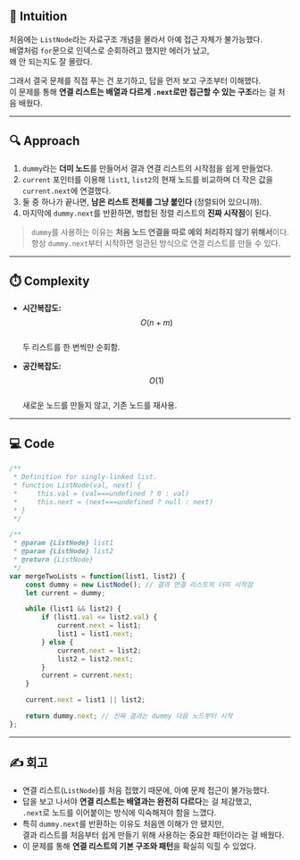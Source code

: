## 🧠 Intuition
처음에는 `ListNode`라는 자료구조 개념을 몰라서 아예 접근 자체가 불가능했다.  
배열처럼 `for`문으로 인덱스로 순회하려고 했지만 에러가 났고,  
왜 안 되는지도 잘 몰랐다.  

그래서 결국 문제를 직접 푸는 건 포기하고, 답을 먼저 보고 구조부터 이해했다.  
이 문제를 통해 **연결 리스트는 배열과 다르게 `.next`로만 접근할 수 있는 구조**라는 걸 처음 배웠다.

---

## 🔍 Approach
1. `dummy`라는 **더미 노드**를 만들어서 결과 연결 리스트의 시작점을 쉽게 만들었다.
2. `current` 포인터를 이용해 `list1`, `list2`의 현재 노드를 비교하며 더 작은 값을 `current.next`에 연결했다.
3. 둘 중 하나가 끝나면, **남은 리스트 전체를 그냥 붙인다** (정렬되어 있으니까).
4. 마지막에 `dummy.next`를 반환하면, 병합된 정렬 리스트의 **진짜 시작점**이 된다.

> `dummy`를 사용하는 이유는 **처음 노드 연결을 따로 예외 처리하지 않기 위해서**이다.  
> 항상 `dummy.next`부터 시작하면 일관된 방식으로 연결 리스트를 만들 수 있다.

---

## ⏱️ Complexity

- **시간복잡도:** $$O(n + m)$$  
  두 리스트를 한 번씩만 순회함.

- **공간복잡도:** $$O(1)$$  
  새로운 노드를 만들지 않고, 기존 노드를 재사용.

---

## 💻 Code

```javascript
/**
 * Definition for singly-linked list.
 * function ListNode(val, next) {
 *     this.val = (val===undefined ? 0 : val)
 *     this.next = (next===undefined ? null : next)
 * }
 */

/**
 * @param {ListNode} list1
 * @param {ListNode} list2
 * @return {ListNode}
 */
var mergeTwoLists = function(list1, list2) {
    const dummy = new ListNode(); // 결과 연결 리스트의 더미 시작점
    let current = dummy;

    while (list1 && list2) {
        if (list1.val <= list2.val) {
            current.next = list1;
            list1 = list1.next;
        } else {
            current.next = list2;
            list2 = list2.next;
        }
        current = current.next;
    }

    current.next = list1 || list2;

    return dummy.next; // 진짜 결과는 dummy 다음 노드부터 시작
};
```

---

## ✍️ 회고
- 연결 리스트(`ListNode`)를 처음 접했기 때문에, 아예 문제 접근이 불가능했다.
- 답을 보고 나서야 **연결 리스트는 배열과는 완전히 다르다**는 걸 체감했고,  
  `.next`로 노드를 이어붙이는 방식에 익숙해져야 함을 느꼈다.
- 특히 `dummy.next`를 반환하는 이유도 처음엔 이해가 안 됐지만,  
  결과 리스트를 처음부터 쉽게 만들기 위해 사용하는 중요한 패턴이라는 걸 배웠다.
- 이 문제를 통해 **연결 리스트의 기본 구조와 패턴**을 확실히 익힐 수 있었다.

